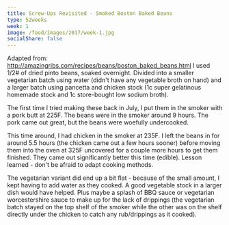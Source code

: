```yaml
---
title: Screw-Ups Revisited - Smoked Boston Baked Beans
type: 52weeks
week: 1
image: /food/images/2017/week-1.jpg
socialShare: false
---
```

Adapted from: http://amazingribs.com/recipes/beans/boston_baked_beans.html
I used 1/2# of dried pinto beans, soaked overnight.
Divided into a smaller vegetarian batch using water (didn't have any vegetable broth on hand) and a larger batch using pancetta and chicken stock (1c super gelatinous homemade stock and 1c store-bought low sodium broth).

The first time I tried making these back in July, I put them in the smoker with a pork butt at 225F.  The beans were in the smoker around 9 hours. The pork came out great, but the beans were woefully undercooked.

This time around, I had chicken in the smoker at 235F. I left the beans in for around 5.5 hours (the chicken came out a few hours sooner) before moving them into the oven at 325F uncovered for a couple more hours to get them finished.  They came out significantly better this time (edible). Lesson learned - don't be afraid to adapt cooking methods.

The vegetarian variant did end up a bit flat - because of the small amount, I kept having to add water as they cooked. A good vegetable stock in a larger dish would have helped.  Plus maybe a splash of BBQ sauce or vegetarian worcestershire sauce to make up for the lack of drippings (the vegetarian batch stayed on the top shelf of the smoker while the other was on the shelf directly under the chicken to catch any rub/drippings as it cooked).
